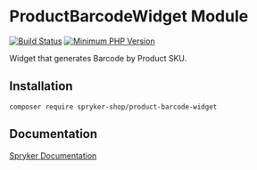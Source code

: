 # ProductBarcodeWidget Module

[![Build Status](https://travis-ci.org/spryker-shop/product-barcode-widget.svg)](https://travis-ci.org/spryker-shop/product-barcode-widget)
[![Minimum PHP Version](https://img.shields.io/badge/php-%3E%3D%207.3-8892BF.svg)](https://php.net/)

Widget that generates Barcode by Product SKU.

## Installation

```
composer require spryker-shop/product-barcode-widget
```

## Documentation

[Spryker Documentation](https://academy.spryker.com/developing_with_spryker/module_guide/modules.html)
